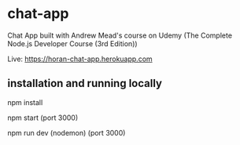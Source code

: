 # chat-app
Chat App built with Andrew Mead's course on Udemy (The Complete Node.js Developer Course (3rd Edition))

Live: https://horan-chat-app.herokuapp.com
## installation and running locally
npm install

npm start (port 3000)

npm run dev (nodemon) (port 3000)





